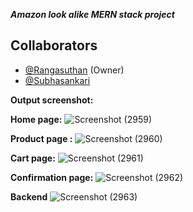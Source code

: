 **_Amazon look alike MERN stack project_**

## Collaborators  
- [@Rangasuthan](https://github.com/rangasuthan) (Owner)  
- [@Subhasankari](https://github.com/subhasankari95)


**Output screenshot:**

**Home page:**
![Screenshot (2959)](https://github.com/user-attachments/assets/c77f4da4-ff66-4955-ae74-bea2a500bb51)

**Product page :**
![Screenshot (2960)](https://github.com/user-attachments/assets/62a45a09-e089-46c9-83d7-30b2afc8cf8c)

**Cart page:**
![Screenshot (2961)](https://github.com/user-attachments/assets/13f15c59-d80c-4777-892b-99c8514aa789)

**Confirmation page:**
![Screenshot (2962)](https://github.com/user-attachments/assets/cae4425a-a45e-4f86-bdbc-ec8363288a3f)

**Backend**
![Screenshot (2963)](https://github.com/user-attachments/assets/7c283efa-3e47-4753-a7d9-7e37210cec50)
